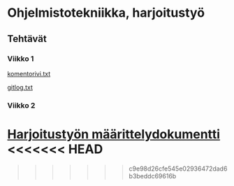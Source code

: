# Ohjelmistotekniikka, harjoitustyö
## Tehtävät 
### Viikko 1 

[komentorivi.txt](https://github.com/suuranna/ot-harjoitustyo/blob/master/laskarit/viikko1/komentorivi.txt)

[gitlog.txt](https://github.com/suuranna/ot-harjoitustyo/blob/master/laskarit/viikko1/gitlog.txt)

### Viikko 2

[Harjoitustyön määrittelydokumentti](https://github.com/suuranna/ot-harjoitustyo/blob/master/dokumentaatio/maarittelydokumentti.md)
<<<<<<< HEAD
=======

>>>>>>> c9e98d26cfe545e02936472dad6b3beddc69616b
